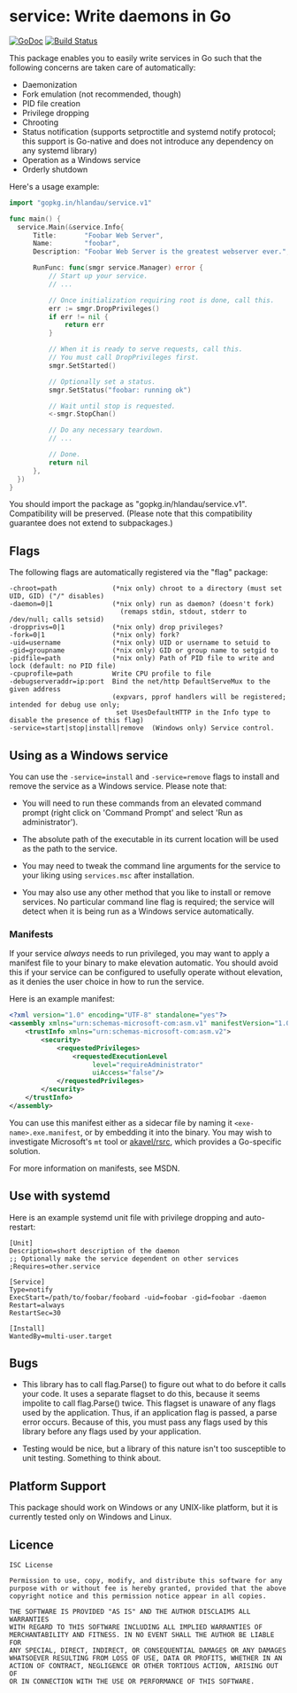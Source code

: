service: Write daemons in Go
============================

[![GoDoc](https://godoc.org/gopkg.in/hlandau/service.v1?status.svg)](https://godoc.org/gopkg.in/hlandau/service.v1) [![Build Status](https://travis-ci.org/hlandau/service.svg?branch=master)](https://travis-ci.org/hlandau/service)

This package enables you to easily write services in Go such that the following concerns are taken care of automatically:

  - Daemonization
  - Fork emulation (not recommended, though)
  - PID file creation
  - Privilege dropping
  - Chrooting
  - Status notification (supports setproctitle and systemd notify protocol; this support is Go-native and does not introduce any dependency on any systemd library)
  - Operation as a Windows service
  - Orderly shutdown

Here's a usage example:

```go
import "gopkg.in/hlandau/service.v1"

func main() {
  service.Main(&service.Info{
      Title:       "Foobar Web Server",
      Name:        "foobar",
      Description: "Foobar Web Server is the greatest webserver ever.",

      RunFunc: func(smgr service.Manager) error {
          // Start up your service.
          // ...

          // Once initialization requiring root is done, call this.
          err := smgr.DropPrivileges()
          if err != nil {
              return err
          }

          // When it is ready to serve requests, call this.
          // You must call DropPrivileges first.
          smgr.SetStarted()

          // Optionally set a status.
          smgr.SetStatus("foobar: running ok")

          // Wait until stop is requested.
          <-smgr.StopChan()

          // Do any necessary teardown.
          // ...

          // Done.
          return nil
      },
  })
}
```

You should import the package as "gopkg.in/hlandau/service.v1". Compatibility will be preserved. (Please note that this compatibility guarantee does not extend to subpackages.)

Flags
-----

The following flags are automatically registered via the "flag" package:

    -chroot=path              (*nix only) chroot to a directory (must set UID, GID) ("/" disables)
    -daemon=0|1               (*nix only) run as daemon? (doesn't fork)
                                (remaps stdin, stdout, stderr to /dev/null; calls setsid)
    -dropprivs=0|1            (*nix only) drop privileges?
    -fork=0|1                 (*nix only) fork?
    -uid=username             (*nix only) UID or username to setuid to
    -gid=groupname            (*nix only) GID or group name to setgid to
    -pidfile=path             (*nix only) Path of PID file to write and lock (default: no PID file)
    -cpuprofile=path          Write CPU profile to file
    -debugserveraddr=ip:port  Bind the net/http DefaultServeMux to the given address
                              (expvars, pprof handlers will be registered; intended for debug use only;
                               set UsesDefaultHTTP in the Info type to disable the presence of this flag)
    -service=start|stop|install|remove  (Windows only) Service control.

Using as a Windows service
--------------------------

You can use the `-service=install` and `-service=remove` flags to install and
remove the service as a Windows service. Please note that:

  - You will need to run these commands from an elevated command prompt
    (right click on 'Command Prompt' and select 'Run as administrator').

  - The absolute path of the executable in its current location will be used
    as the path to the service.

  - You may need to tweak the command line arguments for the service
    to your liking using `services.msc` after installation.

  - You may also use any other method that you like to install or remove
    services. No particular command line flag is required; the service will
    detect when it is being run as a Windows service automatically.

### Manifests

If your service *always* needs to run privileged, you may want to apply a manifest file to your binary to make elevation automatic. You should avoid this if your service can be configured to usefully operate without elevation, as it denies the user choice in how to run the service.

Here is an example manifest:

```xml
<?xml version="1.0" encoding="UTF-8" standalone="yes"?>
<assembly xmlns="urn:schemas-microsoft-com:asm.v1" manifestVersion="1.0">
    <trustInfo xmlns="urn:schemas-microsoft-com:asm.v2">
        <security>
            <requestedPrivileges>
                <requestedExecutionLevel 
                     level="requireAdministrator" 
                     uiAccess="false"/>
            </requestedPrivileges>
        </security>
    </trustInfo>
</assembly>
```

You can use this manifest either as a sidecar file by naming it `<exe-name>.exe.manifest`, or by embedding it into the binary. You may wish to investigate Microsoft's `mt` tool or [akavel/rsrc](https://github.com/akavel/rsrc), which provides a Go-specific solution.

For more information on manifests, see MSDN.

Use with systemd
----------------

Here is an example systemd unit file with privilege dropping and auto-restart:

    [Unit]
    Description=short description of the daemon
    ;; Optionally make the service dependent on other services
    ;Requires=other.service

    [Service]
    Type=notify
    ExecStart=/path/to/foobar/foobard -uid=foobar -gid=foobar -daemon
    Restart=always
    RestartSec=30

    [Install]
    WantedBy=multi-user.target

Bugs
----

  - This library has to call flag.Parse() to figure out what to do before it
    calls your code. It uses a separate flagset to do this, because it seems
    impolite to call flag.Parse() twice. This flagset is unaware of any flags
    used by the application. Thus, if an application flag is passed, a parse
    error occurs. Because of this, you must pass any flags used by this
    library before any flags used by your application.

  - Testing would be nice, but a library of this nature isn't too susceptible
    to unit testing. Something to think about.

Platform Support
----------------

This package should work on Windows or any UNIX-like platform, but it is currently
tested only on Windows and Linux.

Licence
-------

    ISC License

    Permission to use, copy, modify, and distribute this software for any
    purpose with or without fee is hereby granted, provided that the above
    copyright notice and this permission notice appear in all copies.

    THE SOFTWARE IS PROVIDED "AS IS" AND THE AUTHOR DISCLAIMS ALL WARRANTIES
    WITH REGARD TO THIS SOFTWARE INCLUDING ALL IMPLIED WARRANTIES OF
    MERCHANTABILITY AND FITNESS. IN NO EVENT SHALL THE AUTHOR BE LIABLE FOR
    ANY SPECIAL, DIRECT, INDIRECT, OR CONSEQUENTIAL DAMAGES OR ANY DAMAGES
    WHATSOEVER RESULTING FROM LOSS OF USE, DATA OR PROFITS, WHETHER IN AN
    ACTION OF CONTRACT, NEGLIGENCE OR OTHER TORTIOUS ACTION, ARISING OUT OF
    OR IN CONNECTION WITH THE USE OR PERFORMANCE OF THIS SOFTWARE.

